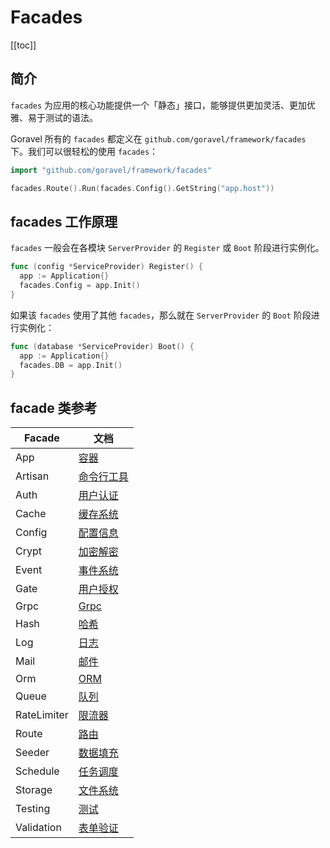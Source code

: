 # Facades

[[toc]]

## 简介

`facades` 为应用的核心功能提供一个「静态」接口，能够提供更加灵活、更加优雅、易于测试的语法。

Goravel 所有的 `facades` 都定义在 `github.com/goravel/framework/facades` 下。我们可以很轻松的使用 `facades`：

```go
import "github.com/goravel/framework/facades"

facades.Route().Run(facades.Config().GetString("app.host"))
```

## facades 工作原理

`facades` 一般会在各模块 `ServerProvider` 的 `Register` 或 `Boot` 阶段进行实例化。

```go
func (config *ServiceProvider) Register() {
  app := Application{}
  facades.Config = app.Init()
}
```

如果该 `facades` 使用了其他 `facades`，那么就在 `ServerProvider` 的 `Boot` 阶段进行实例化：

```go
func (database *ServiceProvider) Boot() {
  app := Application{}
  facades.DB = app.Init()
}
```

## facade 类参考

| Facade      | 文档                                                  |
| ----------- | ----------------------------------------------------- |
| App         | [容器](../architecture-concepts/service-container.md) |
| Artisan     | [命令行工具](../digging-deeper/artisan-console.md)    |
| Auth        | [用户认证](../security/authentication.md)             |
| Cache       | [缓存系统](../digging-deeper/cache.md)                |
| Config      | [配置信息](../getting-started/configuration.md)       |
| Crypt       | [加密解密](../security/encryption.md)                 |
| Event       | [事件系统](../digging-deeper/event.md)                |
| Gate        | [用户授权](../security/authorization.md)              |
| Grpc        | [Grpc](../the-basics/grpc.md)                         |
| Hash        | [哈希](../security/hashing.md)                        |
| Log         | [日志](../the-basics/logging.md)                      |
| Mail        | [邮件](../digging-deeper/mail.md)                     |
| Orm         | [ORM](../orm/getting-started.md)                      |
| Queue       | [队列](../digging-deeper/queues.md)                   |
| RateLimiter | [限流器](../the-basics/routing.md)                    |
| Route       | [路由](../the-basics/routing.md)                      |
| Seeder      | [数据填充](../database/seeding.md)                    |
| Schedule    | [任务调度](../digging-deeper/task-scheduling.md)      |
| Storage     | [文件系统](../digging-deeper/filesystem.md)           |
| Testing     | [测试](../testing/getting-started.md)                 |
| Validation  | [表单验证](../the-basics/validation.md)               |
